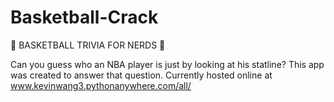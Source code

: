# Basketball-Crack
:basketball: BASKETBALL TRIVIA FOR NERDS :spaghetti:

Can you guess who an NBA player is just by looking at his statline?  This app was created to answer that question.
Currently hosted online at www.kevinwang3.pythonanywhere.com/all/
